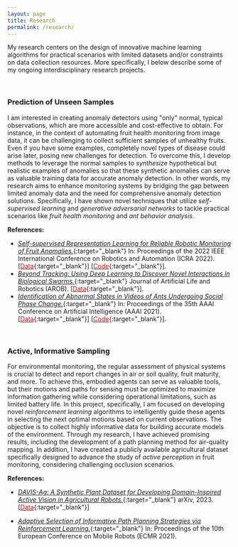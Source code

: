 ```yaml
---
layout: page
title: Research
permalink: /research/
---
```


My research centers on the design of innovative machine learning algorithms for practical scenarios with limited datasets and/or constraints on data collection resources.
More specifically, I below describe some of my ongoing interdisciplinary research projects. 
<!-- "sensory" and "motional" behaviors of mobile robots in more "informative" ways for each other.  -->
<!-- In particular, I propose novel *machine learning* approaches to address problems under realistic challenges. 
Several research topics in which I've been directly involved are listed below, but I have a broader interest in improving *autonomy* of *embodied AI systems*. -->

<br />

### Prediction of Unseen Samples
<!-- Synthesis of Realistic Anomalies  -->

I am interested in creating anomaly detectors using "only" normal, typical observations, which are more accessible and cost-effective to obtain. For instance, in the context of automating fruit health monitoring from image data, it can be challenging to collect sufficient samples of unhealthy fruits. Even if you have some examples, completely novel types of disease could arise later, posing new challenges for detection.
To overcome this, I develop methods to leverage the normal samples to *synthesize* hypothetical but realistic examples of anomalies so that these synthetic anomalies can serve as valuable training data for accurate anomaly detection.
In other words, my research aims to enhance monitoring systems by bridging the gap between limited anomaly data and the need for comprehensive anomaly detection solutions.
Specifically, I have shown novel techniques that utilize *self-supervised learning* and *generative adversarial networks* to tackle practical scenarios like *fruit health monitoring* and *ant behavior analysis*. 
<!-- Similarly, taking motions for promoting "outlier" states has also been found useful for speeding-up *robotic learning*! -->

**References:**

- [*Self-supervised Representation Learning for
Reliable Robotic Monitoring of Fruit Anomalies.*](https://arxiv.org/abs/2109.10135){:target="_blank"}
In: Proceedings of the 2022 IEEE International Conference on Robotics and Automation (ICRA 2022).
\[[<span style="color:red">Data</span>](https://github.com/ctyeong/Riseholme-2021){:target="_blank"}\]
\[[<span style="color:red">Code</span>](https://github.com/ctyeong/CH-Rand){:target="_blank"}\].
- [*Beyond Tracking: Using Deep Learning to Discover Novel Interactions in Biological 
Swarms.*](https://link.springer.com/article/10.1007/s10015-022-00753-y){:target="_blank"} 
Journal of Artificial Life and Robotics (AROB). 
\[[<span style="color:red">Data</span>](https://github.com/ctyeong/OpticalFlows_HsAnts){:target="_blank"}\].
- [*Identification of Abnormal States in Videos of Ants Undergoing Social Phase Change.*](https://ojs.aaai.org/index.php/AAAI/article/view/17794){:target="_blank"}
In: Proceedings of the 35th AAAI Conference on Artificial Intelligence (AAAI 2021).
\[[<span style="color:red">Data</span>](https://github.com/ctyeong/OpticalFlows_HsAnts){:target="_blank"}\]
\[[<span style="color:red">Code</span>](https://github.com/ctyeong/IO-GEN){:target="_blank"}\].
<!-- - [*Automatic Discovery of Motion Patterns that Improve Learning Rate in Communication-Limited Multi-Robot Systems.* ](https://ieeexplore.ieee.org/abstract/document/9235218){:target="_blank"}
In: Proceedings of the 2020 IEEE International Conference on Multisensor Fusion and Integration (MFI 2020). -->

<br />

### Active, Informative Sampling

For environmental monitoring, the regular assessment of physical systems is crucial to detect and report changes in air or soil quality, fruit maturity, and more.
To achieve this, embodied agents can serve as valuable tools, but their motions and paths for sensing must be optimized to maximize information gathering while considering operational limitations, such as limited battery life. 
In this project, specifically, I am focused on developing novel *reinforcement learning* algorithms to intelligently guide these agents in selecting the next optimal motions based on current observations. The objective is to collect highly informative data for building accurate models of the environment. 
Through my research, I have achieved promising results, including the development of a path planning method for air-quality mapping. 
In addition, I have created a publicly available agricultural dataset specifically designed to advance the study of *active perception* in fruit monitoring, considering challenging occlusion scenarios. 

<!-- navigate only to most "informative" locations for spatial prediction &mdash; instead of planning to visit every grid cell  &mdash; due to limited resources, such as battery life🔋 and mission time⏰. *Gaussian Process Regression* has been widely used in literature since it enables 1) information-theoretic evaluation of candidate locations and 2) online learning as a new measurement is acquired. My interest lies in integrating such traditional methods with more modern *deep learning* algorithms to better optimise the robotic sampling paths.  -->

**References:**

- [*DAVIS-Ag: A Synthetic Plant Dataset for Developing Domain-Inspired Active Vision in Agricultural Robots.*](https://arxiv.org/abs/2303.05764){:target="_blank"} 
 arXiv, 2023.
\[[<span style="color:red">Data</span>](https://github.com/ctyeong/DAVIS-Ag){:target="_blank"}\]

- [*Adaptive Selection of Informative Path Planning Strategies via
Reinforcement Learning.*](https://ieeexplore.ieee.org/document/9568796){:target="_blank"}
In: Proceedings of the 10th European Conference on Mobile Robots (ECMR 2021).

<!-- <br />

## Multi-robot Coordination via Teammate Modeling

A team of robots could do much more than a single robot could. For strategic team maneuvers, *communication* is the key feature for them. What would then be the best way of communication? You can imagine explicit signals of particular messages, but we, as humans, often use "implicit"  communication by, for example, showing some simple gesture👋 with the hope that our co-worker understands what we actually meant by it. For enabling such communication, I've worked on robotic algorithms to model the "mapping" from some *indirect* *observations* to *actual* *motions* of teammates so that individuals after learning could take complementary actions to others'. As an application, I've introduced so-called *Remote Teammate Localization (ReTLo)* problem, in which a robot is to infer poses of distant teammates only from observations of a nearby robot to proactively maneuver for the team. 

**References:**

- [*Learning Local Behavioral Sequences to Better Infer Non-local Properties in Real Multi-robot Systems.*](https://ieeexplore.ieee.org/document/9196728){:target="_blank"} 
In: Proceedings of the 2020 IEEE International Conference on Robotics and Automation (ICRA 2020). 
\[[<span style="color:red">Data</span>](https://github.com/ctyeong/ReTLo){:target="_blank"}\].
- [*Automatic Discovery of Motion Patterns that Improve Learning Rate in Communication-Limited Multi-Robot Systems.* ](https://ieeexplore.ieee.org/abstract/document/9235218){:target="_blank"}
In: Proceedings of the 2020 IEEE International Conference on Multisensor Fusion and Integration (MFI 2020).
- [*Automated Synthesis of Scalable Algorithms for Inferring Non-Local Properties to Assist in Multi-Robot Teaming.*](https://ieeexplore.ieee.org/document/8256320){:target="_blank"} 
In: Proceedings of the 2017 IEEE International Conference on Automation Science and Engineering (CASE 2017).  -->